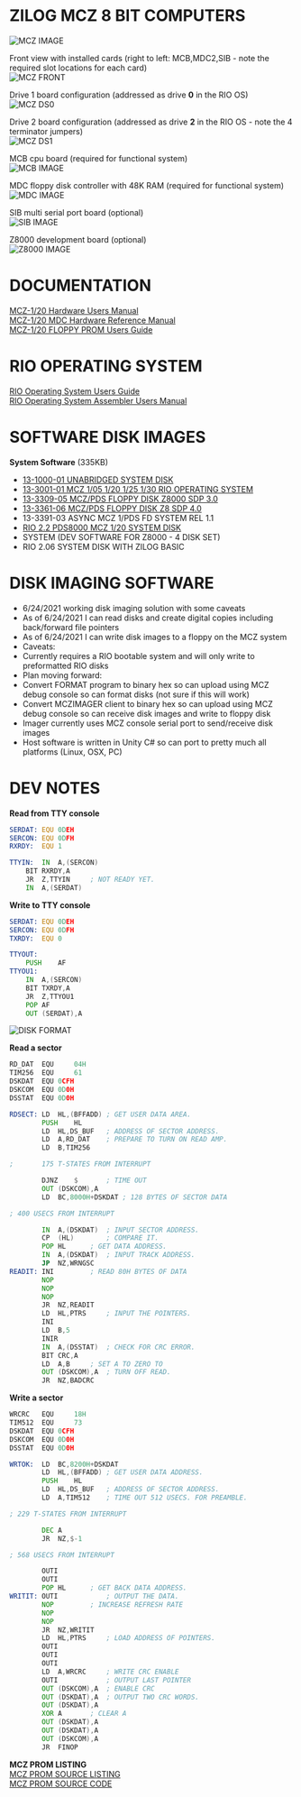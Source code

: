 # ZILOG MCZ 8 BIT COMPUTERS

![MCZ IMAGE](pics/MCZPIC.png)  
  
Front view with installed cards (right to left: MCB,MDC2,SIB - note the required slot locations for each card)  
![MCZ FRONT](pics/PDS-MOD5-FRONT-OPEN-Z8000.JPG)  
  
Drive 1 board configuration (addressed as drive **0** in the RIO OS)  
![MCZ DS0](pics/PDS-MOD5-DS0.JPG)  
  
Drive 2 board configuration (addressed as drive **2** in the RIO OS - note the 4 terminator jumpers)  
![MCZ DS1](pics/PDS-MOD5-DS1.JPG)  
  
MCB cpu board (required for functional system)  
![MCB IMAGE](pics/PCB01MCBREVE.png)  
  
MDC floppy disk controller with 48K RAM (required for functional system)  
![MDC IMAGE](pics/PCB03MDC2.png)  
  
SIB multi serial port board (optional)  
![SIB IMAGE](pics/PCB04SIB.png)  
  
Z8000 development board (optional)  
![Z8000 IMAGE](pics/PCB05Z8000.png)  
  
# DOCUMENTATION
  
[MCZ-1/20 Hardware Users Manual](docs/03-0018-02_MCZ-1_20_25_Hardware_Users_Manual.pdf)  
[MCZ-1/20 MDC Hardware Reference Manual](docs/03-3006-02_Z-80_MDC_Hardware_Reference_Manual.pdf)  
[MCZ-1/20 FLOPPY PROM Users Guide](docs/03-3106-01A_MCZ-1_20A_and_MCZ-1_25A_Microcomputers_Floppy_Prom_User_Guide_Dec79.pdf)  
  
# RIO OPERATING SYSTEM
  
[RIO Operating System Users Guide](docs/03-0072-01A_Z80_RIO_Operating_System_Users_Manual_Sep78.pdf)  
[RIO Operating System Assembler Users Manual](docs/03-0073-00_Z80-RIO_Relocating_Assembler_and_Linker_Users_Manual.pdf)  
  
# SOFTWARE DISK IMAGES
**System Software**  (335KB)
- [13-1000-01 UNABRIDGED SYSTEM DISK](https://drive.google.com/file/d/1S8CdG0heZX6rx3Lu4Yhft_gOVtjvQO3g/view?usp=sharing)
- [13-3001-01 MCZ 1/05 1/20 1/25 1/30 RIO OPERATING SYSTEM](https://drive.google.com/file/d/1lxR58Ioxn_rV4gfGed1RWfSN5SNofkwC/view?usp=sharing)
- [13-3309-05 MCZ/PDS FLOPPY DISK Z8000 SDP 3.0](https://drive.google.com/file/d/1dPCjObwaHzy8frUUW2HsT1oG9Zo23pXo/view?usp=sharing)
- [13-3361-06 MCZ/PDS FLOPPY DISK Z8 SDP 4.0](https://drive.google.com/file/d/1NoaU3jMIE_HGKojCwaUJ6-3J85oi17aZ/view?usp=sharing)
- 13-3391-03 ASYNC MCZ 1/PDS FD SYSTEM REL 1.1  
- [RIO 2.2 PDS8000 MCZ 1/20 SYSTEM DISK](https://drive.google.com/file/d/1GXXkUx8c5iuZNeWE2ZX732U0AsFuD3TK/view?usp=sharing)
- SYSTEM (DEV SOFTWARE FOR Z8000 - 4 DISK SET)
- RIO 2.06 SYSTEM DISK WITH ZILOG BASIC

# DISK IMAGING SOFTWARE
- 6/24/2021 working disk imaging solution with some caveats
- As of 6/24/2021 I can read disks and create digital copies including back/forward file pointers
- As of 6/24/2021 I can write disk images to a floppy on the MCZ system
- Caveats:
- Currently requires a RIO bootable system and will only write to preformatted RIO disks
- Plan moving forward:
- Convert FORMAT program to binary hex so can upload using MCZ debug console so can format disks (not sure if this will work)
- Convert MCZIMAGER client to binary hex so can upload using MCZ debug console so can receive disk images and write to floppy disk
- Imager currently uses MCZ console serial port to send/receive disk images
- Host software is written in Unity C# so can port to pretty much all platforms (Linux, OSX, PC)

# DEV NOTES
**Read from TTY console**  
```asm
SERDAT:	EQU	0DEH
SERCON:	EQU	0DFH
RXRDY:	EQU	1

TTYIN:  IN 	A,(SERCON)
	BIT	RXRDY,A
	JR	Z,TTYIN		; NOT READY YET.
	IN	A,(SERDAT)
```  
  
**Write to TTY console**  
```asm
SERDAT:	EQU	0DEH
SERCON:	EQU	0DFH
TXRDY:  EQU 0

TTYOUT:	
	PUSH	AF
TTYOU1:
	IN	A,(SERCON)
	BIT	TXRDY,A
	JR	Z,TTYOU1
	POP	AF
	OUT	(SERDAT),A
```

![DISK FORMAT](pics/DSKFMT.png)
  
**Read a sector**  
```asm
RD_DAT  EQU     04H
TIM256  EQU     61
DSKDAT	EQU	0CFH
DSKCOM	EQU	0D0H
DSSTAT	EQU	0D0H

RDSECT: LD	HL,(BFFADD)	; GET USER DATA AREA.
        PUSH	HL
        LD	HL,DS_BUF	; ADDRESS OF SECTOR ADDRESS.
        LD	A,RD_DAT	; PREPARE TO TURN ON READ AMP.
        LD	B,TIM256

;       175 T-STATES FROM INTERRUPT

        DJNZ	$		; TIME OUT
        OUT	(DSKCOM),A
        LD	BC,8000H+DSKDAT	; 128 BYTES OF SECTOR DATA

; 400 USECS FROM INTERRUPT

        IN	A,(DSKDAT)	; INPUT SECTOR ADDRESS.
        CP	(HL)		; COMPARE IT.
        POP	HL		; GET DATA ADDRESS.
        IN	A,(DSKDAT)	; INPUT TRACK ADDRESS.
        JP	NZ,WRNGSC
READIT: INI			; READ 80H BYTES OF DATA
        NOP
        NOP
        NOP
        JR	NZ,READIT
        LD	HL,PTRS		; INPUT THE POINTERS.
        INI
        LD	B,5
        INIR
        IN	A,(DSSTAT)	; CHECK FOR CRC ERROR.
        BIT	CRC,A
        LD	A,B		; SET A TO ZERO TO
        OUT	(DSKCOM),A	; TURN OFF READ.
        JR	NZ,BADCRC
```
  
**Write a sector**
```asm
WRCRC   EQU     18H
TIM512  EQU     73
DSKDAT	EQU	0CFH
DSKCOM	EQU	0D0H
DSSTAT	EQU	0D0H

WRTOK: 	LD	BC,8200H+DSKDAT
        LD	HL,(BFFADD)	; GET USER DATA ADDRESS.
        PUSH	HL
        LD	HL,DS_BUF	; ADDRESS OF SECTOR ADDRESS.
        LD	A,TIM512	; TIME OUT 512 USECS. FOR PREAMBLE.

; 229 T-STATES FROM INTERRUPT

        DEC	A
        JR	NZ,$-1

; 568 USECS FROM INTERRUPT

        OUTI
        OUTI
        POP	HL		; GET BACK DATA ADDRESS.
WRITIT: OUTI			; OUTPUT THE DATA.
        NOP			; INCREASE REFRESH RATE
        NOP
        NOP
        JR	NZ,WRITIT
        LD	HL,PTRS		; LOAD ADDRESS OF POINTERS.
        OUTI
        OUTI
        OUTI
        LD	A,WRCRC		; WRITE CRC ENABLE
        OUTI			; OUTPUT LAST POINTER
        OUT	(DSKCOM),A	; ENABLE CRC
        OUT	(DSKDAT),A	; OUTPUT TWO CRC WORDS.
        OUT	(DSKDAT),A
        XOR	A		; CLEAR A
        OUT	(DSKDAT),A
        OUT	(DSKDAT),A
        OUT	(DSKCOM),A
        JR	FINOP
```
  
**MCZ PROM LISTING**  
[MCZ PROM SOURCE LISTING](src/MCZ.PROM.78089.L)  
[MCZ PROM SOURCE CODE](src/MCZ.PROM.78089.S)  
